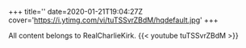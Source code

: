 +++
title=''
date=2020-01-21T19:04:27Z
cover='https://i.ytimg.com/vi/tuTSSvrZBdM/hqdefault.jpg'
+++

All content belongs to RealCharlieKirk.
{{< youtube tuTSSvrZBdM >}}
